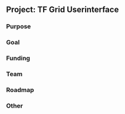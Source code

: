 ## Project: TF Grid Userinterface

### Purpose



### Goal



### Funding



### Team




### Roadmap




### Other